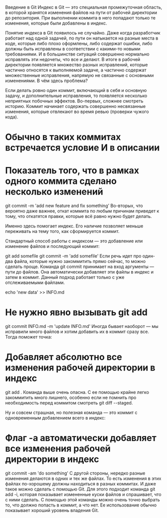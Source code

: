 Введение в Git
Индекс в Git — это специальная промежуточная область, в которой хранятся изменения файлов на пути от рабочей директории до репозитория. При выполнении коммита в него попадают только те изменения, которые были добавлены в индекс.

Понятие индекса в Git появилось не случайно. Даже когда разработчик работает над одной задачей, по пути он натыкается на разные места в коде, которые либо плохо оформлены, либо содержат ошибки, либо должны быть исправлены в соответствии с какими-то новыми требованиями. И в большинстве ситуаций совершенно нормально исправлять эти недочеты, что все и делают. В итоге в рабочей директории появляется множество разных исправлений, которые частично относятся к выполняемой задаче, а частично содержат множественные исправления, напрямую не связанные с основными изменениями. В чём здесь проблема?

Если делать ровно один коммит, включающий в себя и основную задачу, и дополнительные исправления, то появляется несколько неприятных побочных эффектов. Во-первых, сложнее смотреть историю. Коммит начинает содержать совершенно несвязанные изменения, которые отвлекают во время ревью (проверки чужого кода).

# Обычно в таких коммитах встречается условие И в описании
# Показатель того, что в рамках одного коммита сделано несколько изменений
git commit -m 'add new feature and fix something'
Во-вторых, что вероятно даже важнее, откат коммита по любым причинам приведет к тому, что откатятся правки, которые всё равно нужно будет делать.

Именно здесь помогает индекс. Его наличие позволяет меньше переживать на тему того, как сформируется коммит.

Стандартный способ работы с индексом — это добавление или изменение файлов и последующий коммит:

git add somefile
git commit -m 'add somefile'
Если речь идет про один-два файла, которые нужно закоммитить прямо сейчас, то можно сделать проще. Команда git commit принимает на вход аргументы — пути до файлов. Она автоматически добавляет эти файлы в индекс и затем в коммит. Данный подход работает только с уже отслеживаемыми файлами.

echo 'new data' >> INFO.md
# Не нужно явно вызывать git add
git commit INFO.md -m 'update INFO.md'
Иногда бывает наоборот — мы исправили много файлов и хотим добавить их в коммит сразу все. Тогда поможет точка:

# Добавляет абсолютно все изменения рабочей директории в индекс
git add .
Команда выше очень опасна. С ее помощью крайне легко закоммитить много лишнего, особенно если не помнить про необходимость перед коммитом смотреть git diff --staged.

Ну и совсем страшная, но полезная команда — это коммит с одновременным добавлением всего в индекс:

# Флаг -a автоматически добавляет все изменения рабочей директории в индекс
git commit -am 'do something'
С другой стороны, нередко разные изменения делаются в одних и тех же файлах. То есть изменения в этих файлах по-хорошему должны находиться в разных коммитах. И даже такое можно сделать с помощью Git. Для этого подходит команда git add -i, которая показывает измененные куски файлов и спрашивает, что с ними сделать. С помощью этой команды можно очень точно выбрать то, что должно попасть в коммит, а что нет. Ее использование обычно показывает хороший уровень владения Git.